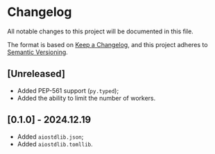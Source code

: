 # Changelog

All notable changes to this project will be documented in this file.

The format is based on [Keep a Changelog](https://keepachangelog.com/en/1.1.0/),
and this project adheres to [Semantic Versioning](https://semver.org/spec/v2.0.0.html).

## [Unreleased]

* Added PEP-561 support (`py.typed`);
* Added the ability to limit the number of workers.

## [0.1.0] - 2024.12.19

* Added `aiostdlib.json`;
* Added `aiostdlib.tomllib`.
